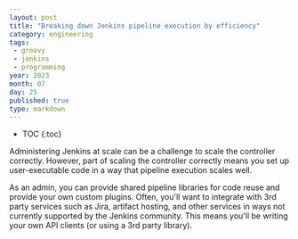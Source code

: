```yaml
---
layout: post
title: "Breaking down Jenkins pipeline execution by efficiency"
category: engineering
tags:
 - groovy
 - jenkins
 - programming
year: 2023
month: 07
day: 25
published: true
type: markdown
---
```


* TOC
{:toc}

Administering Jenkins at scale can be a challenge to scale the controller
correctly.  However, part of scaling the controller correctly means you set up
user-executable code in a way that pipeline execution scales well.

As an admin, you can provide shared pipeline libraries for code reuse and
provide your own custom plugins.  Often, you'll want to integrate with 3rd party
services such as Jira, artifact hosting, and other services in ways not
currently supported by the Jenkins community.  This means you'll be writing your
own API clients (or using a 3rd party library).
